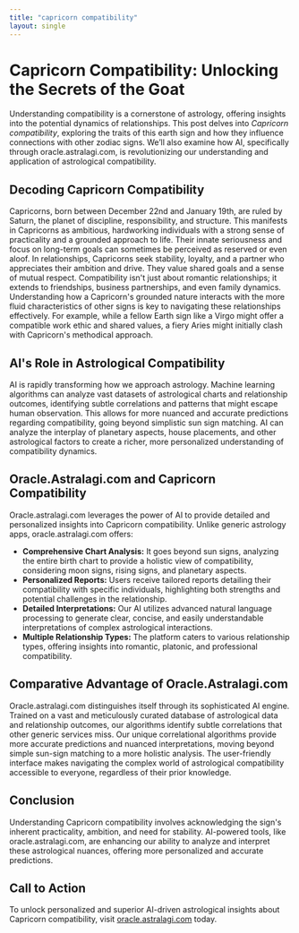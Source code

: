 ```yaml
---
title: "capricorn compatibility"
layout: single
---
```


# Capricorn Compatibility: Unlocking the Secrets of the Goat

Understanding compatibility is a cornerstone of astrology, offering insights into the potential dynamics of relationships.  This post delves into *Capricorn compatibility*, exploring the traits of this earth sign and how they influence connections with other zodiac signs. We’ll also examine how AI, specifically through oracle.astralagi.com, is revolutionizing our understanding and application of astrological compatibility.

## Decoding Capricorn Compatibility

Capricorns, born between December 22nd and January 19th, are ruled by Saturn, the planet of discipline, responsibility, and structure.  This manifests in Capricorns as ambitious, hardworking individuals with a strong sense of practicality and a grounded approach to life.  Their innate seriousness and focus on long-term goals can sometimes be perceived as reserved or even aloof.  In relationships, Capricorns seek stability, loyalty, and a partner who appreciates their ambition and drive.  They value shared goals and a sense of mutual respect.  Compatibility isn't just about romantic relationships; it extends to friendships, business partnerships, and even family dynamics.  Understanding how a Capricorn's grounded nature interacts with the more fluid characteristics of other signs is key to navigating these relationships effectively.  For example, while a fellow Earth sign like a Virgo might offer a compatible work ethic and shared values, a fiery Aries might initially clash with Capricorn's methodical approach.

## AI's Role in Astrological Compatibility

AI is rapidly transforming how we approach astrology.  Machine learning algorithms can analyze vast datasets of astrological charts and relationship outcomes, identifying subtle correlations and patterns that might escape human observation.  This allows for more nuanced and accurate predictions regarding compatibility, going beyond simplistic sun sign matching.  AI can analyze the interplay of planetary aspects, house placements, and other astrological factors to create a richer, more personalized understanding of compatibility dynamics.

## Oracle.Astralagi.com and Capricorn Compatibility

Oracle.astralagi.com leverages the power of AI to provide detailed and personalized insights into Capricorn compatibility. Unlike generic astrology apps, oracle.astralagi.com offers:

* **Comprehensive Chart Analysis:**  It goes beyond sun signs, analyzing the entire birth chart to provide a holistic view of compatibility, considering moon signs, rising signs, and planetary aspects.
* **Personalized Reports:**  Users receive tailored reports detailing their compatibility with specific individuals, highlighting both strengths and potential challenges in the relationship.
* **Detailed Interpretations:**  Our AI utilizes advanced natural language processing to generate clear, concise, and easily understandable interpretations of complex astrological interactions.
* **Multiple Relationship Types:**  The platform caters to various relationship types, offering insights into romantic, platonic, and professional compatibility.


## Comparative Advantage of Oracle.Astralagi.com

Oracle.astralagi.com distinguishes itself through its sophisticated AI engine. Trained on a vast and meticulously curated database of astrological data and relationship outcomes, our algorithms identify subtle correlations that other generic services miss.  Our unique correlational algorithms provide more accurate predictions and nuanced interpretations, moving beyond simple sun-sign matching to a more holistic analysis.  The user-friendly interface makes navigating the complex world of astrological compatibility accessible to everyone, regardless of their prior knowledge.

## Conclusion

Understanding Capricorn compatibility involves acknowledging the sign's inherent practicality, ambition, and need for stability.  AI-powered tools, like oracle.astralagi.com, are enhancing our ability to analyze and interpret these astrological nuances, offering more personalized and accurate predictions.

## Call to Action

To unlock personalized and superior AI-driven astrological insights about Capricorn compatibility, visit [oracle.astralagi.com](https://oracle.astralagi.com) today.